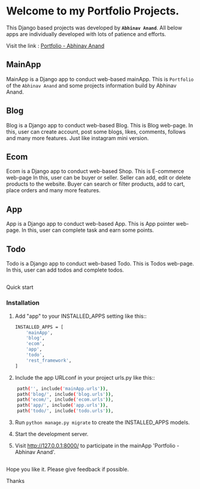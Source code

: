 # Welcome to my Portfolio Projects.
This Django based projects was developed by **`Abhinav Anand`**. All below apps are individually developed with lots of patience and efforts.

Visit the link :  [Portfolio - Abhinav Anand](http://abhinavfu.pythonanywhere.com/)

## MainApp
MainApp is a Django app to conduct web-based mainApp. This is `Portfolio` of the `Abhinav Anand` and some projects information build by Abhinav Anand.

## Blog
Blog is a Django app to conduct web-based Blog. This is Blog web-page.
In this, user can create account, post some blogs, likes, comments, follows and many more features. Just like instagram mini version.

## Ecom
Ecom is a Django app to conduct web-based Shop. This is E-commerce web-page
In this, user can be buyer or seller. Seller can add, edit or delete products to the website.
Buyer can search or filter products, add to cart, place orders and many more features. 

## App
App is a Django app to conduct web-based App. This is App pointer web-page.
In this, user can complete task and earn some points.

## Todo
Todo is a Django app to conduct web-based Todo. This is Todos web-page.
In this, user can add todos and complete todos.

##
Quick start

### Installation
1. Add "app" to your INSTALLED_APPS setting like this::
    ```bash
    INSTALLED_APPS = [
        'mainApp',
        'blog',
        'ecom',
        'app',
        'todo',
        'rest_framework',
    ]
    ```
2. Include the app URLconf in your project urls.py like this::
```bash
    path('', include('mainApp.urls')),
    path('blog/', include('blog.urls')),
    path('ecom/', include('ecom.urls')),
    path('app/', include('app.urls')),
    path('todo/', include('todo.urls')),
```

3. Run ``python manage.py migrate`` to create the INSTALLED_APPS models.

4. Start the development server.
    
5. Visit http://127.0.0.1:8000/ to participate in the mainApp 'Portfolio - Abhinav Anand'.

##
Hope you like it. Please give feedback if possible.

Thanks